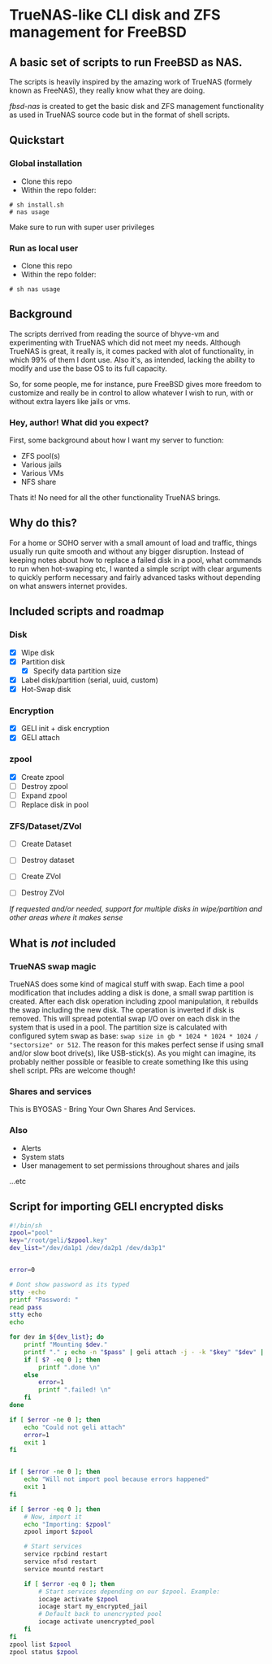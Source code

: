 # TrueNAS-like CLI disk and ZFS management for FreeBSD
## A basic set of scripts to run FreeBSD as NAS.

The scripts is heavily inspired by the amazing work of TrueNAS (formely known as FreeNAS), they really know what they are doing.

_fbsd-nas_ is created to get the basic disk and ZFS management functionality as used in TrueNAS source code but in the format of shell scripts. 

## Quickstart
### Global installation 
- Clone this repo
- Within the repo folder:
```
# sh install.sh
# nas usage
```
Make sure to run with super user privileges 

### Run as local user
- Clone this repo
- Within the repo folder:
```
# sh nas usage
```


## Background
The scripts derrived from reading the source of bhyve-vm and experimenting with TrueNAS which did not meet my needs. Although TrueNAS is great, it really is, it comes packed with alot of functionality, in which 99% of them I dont use. Also it's, as intended, lacking the ability to modify and use the base OS to its full capacity.

So, for some people, me for instance, pure FreeBSD gives more freedom to customize and really be in control to allow whatever I wish to run, with or without extra layers like jails or vms.

### Hey, author! What did you expect?
First, some background about how I want my server to function:
* ZFS pool(s)
* Various jails
* Various VMs
* NFS share

Thats it! No need for all the other functionality TrueNAS brings.

## Why do this?
For a home or SOHO server with a small amount of load and traffic, things usually run quite smooth and without any bigger disruption. Instead of keeping notes about how to replace a failed disk in a pool, what commands to run when hot-swaping etc, I wanted a simple script with clear arguments to quickly perform necessary and fairly advanced tasks without depending on what answers internet provides.


## Included scripts and roadmap
### Disk
  * [x] Wipe disk
  * [x] Partition disk
    * [x] Specify data partition size
  * [x] Label disk/partition (serial, uuid, custom)
  * [x] Hot-Swap disk
### Encryption
  * [x] GELI init + disk encryption
  * [x] GELI attach
### zpool
  * [x] Create zpool
  * [ ] Destroy zpool
  * [ ] Expand zpool
  * [ ] Replace disk in pool
### ZFS/Dataset/ZVol
  * [ ] Create Dataset
  * [ ] Destroy dataset
  * [ ] Create ZVol
  * [ ] Destroy ZVol


_If requested and/or needed, support for multiple disks in wipe/partition and other areas where it makes sense_

## What is _not_ included
### TrueNAS swap magic
TrueNAS does some kind of magical stuff with swap. Each time a pool modification that includes adding a disk is done, a small swap partition is created. After each disk operation including zpool manipulation, it rebuilds the swap including the new disk. The operation is inverted if disk is removed. This will spread potential swap I/O over on each disk in the system that is used in a pool. The partition size is calculated with configured sytem swap as base: `swap size in gb * 1024 * 1024 * 1024 / "sectorsize" or 512`. The reason for this makes perfect sense if using small and/or slow boot drive(s), like USB-stick(s). As you might can imagine, its probably neither possible or feasible to create something like this using shell script. PRs are welcome though!

### Shares and services
This is BYOSAS - Bring Your Own Shares And Services.

### Also
- Alerts
- System stats
- User management to set permissions throughout shares and jails

...etc


## Script for importing GELI encrypted disks

```bash
#!/bin/sh
zpool="pool"
key="/root/geli/$zpool.key"
dev_list="/dev/da1p1 /dev/da2p1 /dev/da3p1"


error=0

# Dont show password as its typed
stty -echo
printf "Password: "
read pass
stty echo
echo

for dev in ${dev_list}; do
    printf "Mounting $dev."
    printf "." ; echo -n "$pass" | geli attach -j - -k "$key" "$dev" || exit 1
    if [ $? -eq 0 ]; then
        printf ".done \n"
    else
        error=1
        printf ".failed! \n"
    fi
done

if [ $error -ne 0 ]; then
    echo "Could not geli attach"
    error=1
    exit 1
fi


if [ $error -ne 0 ]; then
    echo "Will not import pool because errors happened"
    exit 1
fi

if [ $error -eq 0 ]; then
    # Now, import it
    echo "Importing: $zpool"
    zpool import $zpool

    # Start services
    service rpcbind restart
    service nfsd restart
    service mountd restart

    if [ $error -eq 0 ]; then
        # Start services depending on our $zpool. Example:
        iocage activate $zpool
        iocage start my_encrypted_jail
        # Default back to unencrypted pool
        iocage activate unencrypted_pool
    fi
fi
zpool list $zpool
zpool status $zpool
```
